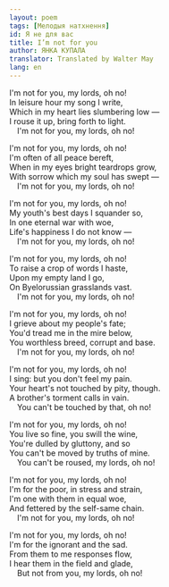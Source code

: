 ```yaml
---
layout: poem
tags: [Мелодыя натхнення]
id: Я не для вас
title: I’m not for you
author: ЯНКА КУПАЛА
translator: Translated by Walter May
lang: en
---
```


I'm not for you, my lords, oh no!  
In leisure hour my song I write,  
Which in my heart lies slumbering low —  
I rouse it up, bring forth to light.  
 I'm not for you, my lords, oh no!

I'm not for you, my lords, oh no!  
I'm often of all peace bereft,  
When in my eyes bright teardrops grow,  
With sorrow which my soul has swept —  
 I'm not for you, my lords, oh no!

I'm not for you, my lords, oh no!  
My youth's best days I squander so,  
In one eternal war with woe,  
Life's happiness I do not know —  
 I'm not for you, my lords, oh no!

I'm not for you, my lords, oh no!  
To raise a crop of words I haste,  
Upon my empty land I go,  
On Byelorussian grasslands vast.  
 I'm not for you, my lords, oh no!

I'm not for you, my lords, oh no!  
I grieve about my people's fate;  
You'd tread me in the mire below,  
You worthless breed, corrupt and base.  
 I'm not for you, my lords, oh no!

I'm not for you, my lords, oh no!  
I sing: but you don't feel my pain.  
Your heart's not touched by pity, though.  
A brother's torment calls in vain.  
 You can't be touched by that, oh no!

I'm not for you, my lords, oh no!  
You live so fine, you swill the wine,  
You're dulled by gluttony, and so  
You can't be moved by truths of mine.  
 You can't be roused, my lords, oh no!

I'm not for you, my lords, oh no!  
I'm for the poor, in stress and strain,  
I'm one with them in equal woe,  
And fettered by the self-same chain.  
 I'm not for you, my lords, oh no!

I'm not for you, my lords, oh no!  
I'm for the ignorant and the sad.  
From them to me responses flow,  
I hear them in the field and glade,  
 But not from you, my lords, oh no!
